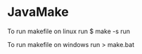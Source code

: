 # JavaMake

To run makefile on linux run
    $ make -s run

To run makefile on windows run
    > make.bat

